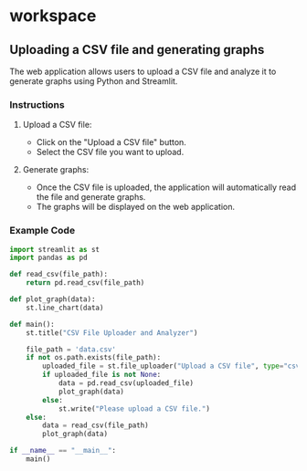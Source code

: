 # workspace

## Uploading a CSV file and generating graphs

The web application allows users to upload a CSV file and analyze it to generate graphs using Python and Streamlit.

### Instructions

1. Upload a CSV file:
   - Click on the "Upload a CSV file" button.
   - Select the CSV file you want to upload.

2. Generate graphs:
   - Once the CSV file is uploaded, the application will automatically read the file and generate graphs.
   - The graphs will be displayed on the web application.

### Example Code

```python
import streamlit as st
import pandas as pd

def read_csv(file_path):
    return pd.read_csv(file_path)

def plot_graph(data):
    st.line_chart(data)

def main():
    st.title("CSV File Uploader and Analyzer")

    file_path = 'data.csv'
    if not os.path.exists(file_path):
        uploaded_file = st.file_uploader("Upload a CSV file", type="csv")
        if uploaded_file is not None:
            data = pd.read_csv(uploaded_file)
            plot_graph(data)
        else:
            st.write("Please upload a CSV file.")
    else:
        data = read_csv(file_path)
        plot_graph(data)

if __name__ == "__main__":
    main()
```
